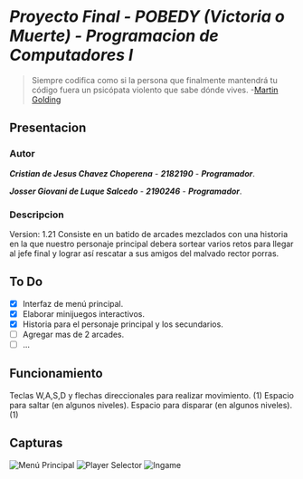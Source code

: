 # ***Proyecto Final - POBEDY (Victoria o Muerte) - Programacion de Computadores I***
> Siempre codifica como si la persona que finalmente mantendrá tu código fuera un psicópata violento que sabe dónde vives.
	 -[Martin Golding](https://scholars.duke.edu/person/golding)

## **Presentacion**

### **Autor**
***Cristian de Jesus Chavez Choperena*** - ***2182190*** - ***Programador***.

***Josser Giovani de Luque Salcedo*** - ***2190246*** - ***Programador***.

### **Descripcion** 
Version: 1.21
Consiste en un batido de arcades mezclados con una historia en la que nuestro personaje principal debera sortear varios retos para llegar al jefe final y lograr así rescatar
a sus amigos del malvado rector porras.

## **To Do**
- [x] Interfaz de menú principal.
- [x] Elaborar minijuegos interactivos.
- [x] Historia para el personaje principal y los secundarios.
- [ ] Agregar mas de 2 arcades.
- [ ] ...

## **Funcionamiento**

Teclas W,A,S,D y flechas direccionales para realizar movimiento. (1)
Espacio para saltar (en algunos niveles).
Espacio para disparar (en algunos niveles). (1)



## **Capturas**

![Menú Principal](https://postimg.cc/3kTJgY7Q)
![Player Selector](https://postimg.cc/DWfvM68C)
![Ingame](https://postimg.cc/wtFvqPC8)
